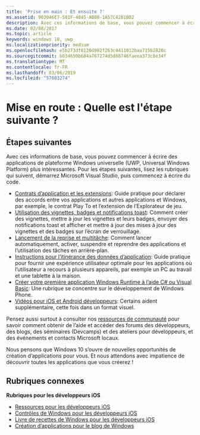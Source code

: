 ```yaml
---
title: 'Prise en main : Et ensuite ?'
ms.assetid: 903046E7-581F-4845-AB80-1A57C42B1B02
description: Avec ces informations de base, vous pouvez commencer à écrire des applications de plateforme Windows universelle (UWP, Universal Windows Platform) plus intéressantes.
ms.date: 02/08/2017
ms.topic: article
keywords: windows 10, uwp
ms.localizationpriority: medium
ms.openlocfilehash: e5b273df8120d982f263c4411012baa715b2820c
ms.sourcegitcommit: b034650b684a767274d5d88746faeea373c8e34f
ms.translationtype: MT
ms.contentlocale: fr-FR
ms.lasthandoff: 03/06/2019
ms.locfileid: "57603274"
---
```

# <a name="getting-started-what-next"></a>Mise en route : Quelle est l'étape suivante ?


## <a name="next-steps"></a>Étapes suivantes

Avec ces informations de base, vous pouvez commencer à écrire des applications de plateforme Windows universelle (UWP, Universal Windows Platform) plus intéressantes. Pour les étapes suivantes, lisez les rubriques qui suivent, démarrez Microsoft Visual Studio, puis commencez à écrire du code.

-   [Contrats d’application et les extensions](https://msdn.microsoft.com/library/windows/apps/hh464906): Guide pratique pour déclarer des accords entre vos applications et autres applications et Windows, par exemple, le contrat Play To et l’extension de l’Explorateur de jeu.
-   [Utilisation des vignettes, badges et notifications toast](https://msdn.microsoft.com/library/windows/apps/xaml/hh868259): Comment créer des vignettes, mettre à jour les vignettes et leurs badges, envoyer des notifications toast et afficher et mettre à jour des mises à jour des vignettes et des badges sur l’écran de verrouillage.
-   [Lancement de la reprise et multitâche](https://msdn.microsoft.com/library/windows/apps/hh770837): Comment lancer automatiquement, activer, suspendre et reprendre des applications et l’utilisation des tâches en arrière-plan.
-   [Instructions pour l’itinérance des données d’application](https://msdn.microsoft.com/library/windows/apps/hh465094): Guide pratique pour fournir une expérience utilisateur optimale pour les applications où l’utilisateur a recours à plusieurs appareils, par exemple un PC au travail et une tablette à la maison.
-   [Créer votre première application Windows Runtime à l’aide C# ou Visual Basic](https://go.microsoft.com/fwlink/p/?LinkID=394138): Une rubrique se concentre sur le développement de Windows Phone.
-   [Vidéos pour iOS et Android développeurs](https://msdn.microsoft.com/library/windows/apps/dn393982): Certains aident supplémentaire, cette fois dans un format visuel.

Pensez aussi surtout à consulter nos [ressources de communauté](https://developer.microsoft.com/en-us/windows/support) pour savoir comment obtenir de l’aide et accéder des forums des développeurs, des blogs, des séminaires (Devcamps) et des ateliers pour développeurs, et des événements et contacts Microsoft locaux.

Nous pensons que Windows 10 s’ouvre de nouvelles opportunités de création d’applications pour vous. Et nous attendons avec impatience de découvrir toutes les applications que vous créerez !

## <a name="related-topics"></a>Rubriques connexes

**Rubriques pour les développeurs iOS**
* [Ressources pour les développeurs iOS](https://msdn.microsoft.com/library/windows/apps/jj945493)
* [Contrôles de Windows pour les développeurs iOS](https://msdn.microsoft.com/library/windows/apps/dn263255)
* [Livre de recettes de Windows pour les développeurs iOS](https://msdn.microsoft.com/library/windows/apps/dn263256)
* [Création d’applications pour le blog de Windows](https://blogs.windows.com/buildingapps/2016/01/27/visual-studio-walkthrough-for-ios-developers/)

